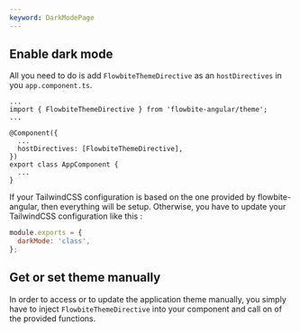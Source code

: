 ```yaml
---
keyword: DarkModePage
---
```


## Enable dark mode

All you need to do is add `FlowbiteThemeDirective` as an `hostDirectives` in you `app.component.ts`.

```angular-ts
...
import { FlowbiteThemeDirective } from 'flowbite-angular/theme';
...

@Component({
  ...
  hostDirectives: [FlowbiteThemeDirective],
})
export class AppComponent {
  ...
}
```

If your TailwindCSS configuration is based on the one provided by flowbite-angular, then everything
will be setup. Otherwise, you have to update your TailwindCSS configuration like this :

```javascript
module.exports = {
  darkMode: 'class',
};
```

## Get or set theme manually

In order to access or to update the application theme manually, you simply have to inject
`FlowbiteThemeDirective` into your component and call on of the provided functions.

